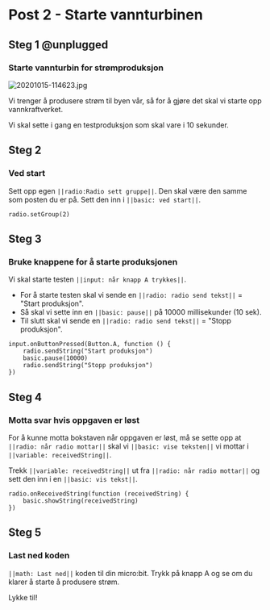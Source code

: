 # Post 2 - Starte vannturbinen

## Steg 1 @unplugged

### Starte vannturbin for strømproduksjon

![20201015-114623.jpg](https://i.postimg.cc/SKbKGyJg/20201015-114623.jpg)

Vi trenger å produsere strøm til byen vår, så for å gjøre det skal vi starte opp vannkraftverket. 

Vi skal sette i gang en testproduksjon som skal vare i 10 sekunder. 

## Steg 2

### Ved start

Sett opp egen ``||radio:Radio sett gruppe||``. Den skal være den samme som posten du er på. Sett den inn i ``||basic: ved start||``.

```blocks
radio.setGroup(2)
```

## Steg 3

### Bruke knappene for å starte produksjonen

Vi skal starte testen ``||input: når knapp A trykkes||``. 

- For å starte testen skal vi sende en ``||radio: radio send tekst||`` = "Start produksjon".
- Så skal vi sette inn en ``||basic: pause||`` på 10000 millisekunder (10 sek).
- Til slutt skal vi sende en ``||radio: radio send tekst||`` = "Stopp produksjon".

```blocks
input.onButtonPressed(Button.A, function () {
    radio.sendString("Start produksjon")
    basic.pause(10000)
    radio.sendString("Stopp produksjon")
})
```

## Steg 4

### Motta svar hvis oppgaven er løst

For å kunne motta bokstaven når oppgaven er løst, må se sette opp at ``||radio: når radio mottar||`` skal vi ``||basic: vise teksten||`` vi mottar i ``||variable: receivedString||``.

Trekk ``||variable: receivedString||`` ut fra ``||radio: når radio mottar||`` og sett den inn i en ``||basic: vis tekst||``.

```blocks
radio.onReceivedString(function (receivedString) {
    basic.showString(receivedString)
})
```

## Steg 5

### Last ned koden

``||math: Last ned||`` koden til din micro:bit. Trykk på knapp A og se om du klarer å starte å produsere strøm.

Lykke til!